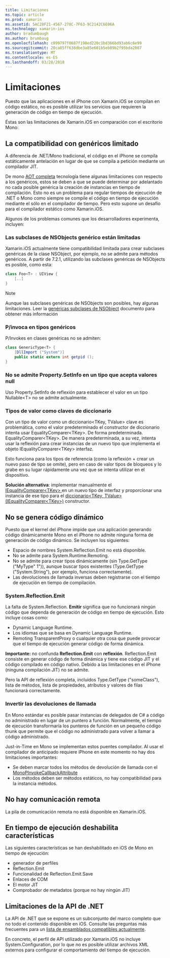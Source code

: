 ```yaml
---
title: Limitaciones
ms.topic: article
ms.prod: xamarin
ms.assetid: 5AC28F21-4567-278C-7F63-9C2142C6E06A
ms.technology: xamarin-ios
author: bradumbaugh
ms.author: brumbaug
ms.openlocfilehash: c099797f0687f198ed220c1bd366bd93ab6c6e99
ms.sourcegitcommit: 20ca85ff638dbe3a85e601b5eb09b2f95bda2807
ms.translationtype: MT
ms.contentlocale: es-ES
ms.lasthandoff: 03/28/2018
---
```

# <a name="limitations"></a>Limitaciones

Puesto que las aplicaciones en el iPhone con Xamarin.iOS se compilan en código estático, no es posible utilizar los servicios que requieren la generación de código en tiempo de ejecución.

Éstas son las limitaciones de Xamarin.iOS en comparación con el escritorio Mono:

 <a name="Limited_Generics_Support" />


## <a name="limited-generics-support"></a>La compatibilidad con genéricos limitado

A diferencia de .NET/Mono tradicional, el código en el iPhone se compila estáticamente antelación en lugar de que se compila a petición mediante un compilador JIT.

De mono [AOT completa](http://www.mono-project.com/docs/advanced/aot/#full-aot) tecnología tiene algunas limitaciones con respecto a los genéricos, estos se deben a que se puede determinar por adelantado no cada posible genérica la creación de instancias en tiempo de compilación. Esto no es un problema para regular tiempos de ejecución de .NET o Mono como siempre se compile el código en tiempo de ejecución mediante el sólo en el compilador de tiempo. Pero esto supone un desafío para el compilador estático como Xamarin.iOS.

Algunos de los problemas comunes que los desarrolladores experimenta, incluyen:

 <a name="Generic_Subclasses_of_NSObjects_are_limited" />


### <a name="generic-subclasses-of-nsobjects-are-limited"></a>Las subclases de NSObjects genérico están limitadas

Xamarin.iOS actualmente tiene compatibilidad limitada para crear subclases genéricas de la clase NSObject, por ejemplo, no se admite para métodos genéricos. A partir de 7.2.1, utilizando las subclases genéricas de NSObjects es posible, como esta:

```csharp
class Foo<T> : UIView {
    [..]
}
```

> [!NOTE]
> Aunque las subclases genéricas de NSObjects son posibles, hay algunas limitaciones. Leer la [genéricas subclases de NSObject](~/ios/internals/api-design/nsobject-generics.md) documento para obtener más información



### <a name="pinvokes-in-generic-types"></a>P/invoca en tipos genéricos

P/Invokes en clases genéricas no se admiten:

```csharp
class GenericType<T> {
    [DllImport ("System")]
    public static extern int getpid ();
}
```

 <a name="Property.SetInfo_on_a_Nullable_Type_is_not_supported" />


### <a name="propertysetinfo-on-a-nullable-type-is-not-supported"></a>No se admite Property.SetInfo en un tipo que acepta valores null

Uso Property.SetInfo de reflexión para establecer el valor en un tipo Nullable&lt;T&gt; no se admite actualmente.

 <a name="Value_types_as_Dictionary_Keys" />


### <a name="value-types-as-dictionary-keys"></a>Tipos de valor como claves de diccionario

Con un tipo de valor como un diccionario&lt;TKey, TValue&gt; clave es problemática, como el valor predeterminado el constructor de diccionario intenta usar EqualityComparer&lt;TKey&gt;. De forma predeterminada. EqualityComparer&lt;TKey&gt;. De manera predeterminada, a su vez, intenta usar la reflexión para crear instancias de un nuevo tipo que implementa el objeto IEqualityComparer&lt;TKey&gt; interfaz.

Esto funciona para los tipos de referencia (como la reflexión + crear un nuevo paso de tipo se omite), pero en caso de valor tipos de bloqueos y lo grabe en su lugar rápidamente una vez que se intenta utilizar en el dispositivo.

 **Solución alternativa**: implementar manualmente el [IEqualityComparer&lt;TKey&gt; ](https://developer.xamarin.com/api/type/System.Collections.Generic.IEqualityComparer%601/) en un nuevo tipo de interfaz y proporcionar una instancia de ese tipo para el [diccionario&lt;TKey, TValue&gt; ](https://developer.xamarin.com/api/type/System.Collections.Generic.Dictionary%3CTKey,TValue%3E/) [(IEqualityComparer&lt;TKey&gt;)](https://developer.xamarin.com/api/type/System.Collections.Generic.IEqualityComparer%601/) constructor.


 <a name="No_Dynamic_Code_Generation" />


## <a name="no-dynamic-code-generation"></a>No se genera código dinámico

Puesto que el kernel del iPhone impide que una aplicación generando código dinámicamente Mono en el iPhone no admite ninguna forma de generación de código dinámico. Se incluyen los siguientes:

-  Espacio de nombres System.Reflection.Emit no está disponible.
-  No se admite para System.Runtime.Remoting.
-  No se admite para crear tipos dinámicamente (sin Type.GetType ("MyType" 1")), aunque buscar tipos existentes (Type.GetType ("System.String"), por ejemplo, funciona correctamente). 
-  Las devoluciones de llamada inversas deben registrarse con el tiempo de ejecución en tiempo de compilación.


 
 <a name="System.Reflection.Emit" />


### <a name="systemreflectionemit"></a>System.Reflection.Emit

La falta de System.Reflection. **Emitir** significa que no funcionará ningún código que dependa de generación de código en tiempo de ejecución. Esto incluye cosas como:

-  Dynamic Language Runtime.
-  Los idiomas que se basa en Dynamic Language Runtime.
-  Remoting TransparentProxy o cualquier otra cosa que puede provocar que el tiempo de ejecución generar código de forma dinámica. 


 **Importante:** no confunda **Reflection.Emit** con **reflexión**. Reflection.Emit consiste en generar código de forma dinámica y tiene ese código JIT y el código compilado en código nativo. Debido a las limitaciones en el iPhone (ninguna compilación JIT) no se admite.

Pero la API de reflexión completa, incluidos Type.GetType ("someClass"), lista de métodos, lista de propiedades, atributos y valores de filas funcionará correctamente.

 
 <a name="Reverse_Callbacks" />


### <a name="reverse-callbacks"></a>Invertir las devoluciones de llamada

En Mono estándar es posible pasar instancias de delegados de C# a código no administrado en lugar de un puntero a función. Normalmente, el tiempo de ejecución transformaría los punteros de función en un pequeño código thunk que permite que el código no administrado para volver a llamar a código administrado.

Just-in-Time en Mono se implementan estos puentes compilador. Al usar el compilador de anticipado requiere iPhone en este momento no hay dos limitaciones importantes:

-  Se deben marcar todos los métodos de devolución de llamada con el [MonoPInvokeCallbackAttribute](https://developer.xamarin.com/api/type/ObjCRuntime.MonoPInvokeCallbackAttribute) 
-  Los métodos deben ser métodos estáticos, no hay compatibilidad para la instancia métodos. 
 
<a name="No_Remoting" />

## <a name="no-remoting"></a>No hay comunicación remota

La pila de comunicación remota no está disponible en Xamarin.iOS.


 <a name="Runtime_Disabled_Features" />


## <a name="runtime-disabled-features"></a>En tiempo de ejecución deshabilita características

Las siguientes características se han deshabilitado en iOS de Mono en tiempo de ejecución:

-  generador de perfiles
-  Reflection.Emit
-  Funcionalidad de Reflection.Emit.Save
-  Enlaces de COM
-  El motor JIT
-  Comprobador de metadatos (porque no hay ningún JIT)


 <a name=".NET_API_Limitations" />


## <a name="net-api-limitations"></a>Limitaciones de la API de .NET

La API de .NET que se expone es un subconjunto del marco completo que no todo el contenido disponible en iOS. Consulte las preguntas más frecuentes para un [lista de ensamblados compatibles actualmente](~/cross-platform/internals/available-assemblies.md).



En concreto, el perfil de API utilizado por Xamarin.iOS no incluye System.Configuration, por lo que no es posible utilizar archivos XML externos para configurar el comportamiento del tiempo de ejecución.

